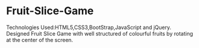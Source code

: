 # Fruit-Slice-Game
Technologies Used:HTML5,CSS3,BootStrap,JavaScript and jQuery. Designed Fruit Slice Game with well structured of colourful fruits by rotating at the center of the screen.
